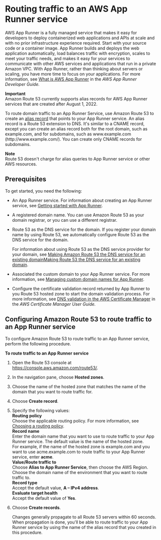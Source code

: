 # Routing traffic to an AWS App Runner service<a name="routing-to-app-runner"></a>

AWS App Runner is a fully managed service that makes it easy for developers to deploy containerized web applications and APIs at scale and with no prior infrastructure experience required\. Start with your source code or a container image\. App Runner builds and deploys the web application automatically, load balances traffic with encryption, scales to meet your traffic needs, and makes it easy for your services to communicate with other AWS services and applications that run in a private Amazon VPC\. With App Runner, rather than thinking about servers or scaling, you have more time to focus on your applications\. For more information, see [What is AWS App Runner](https://docs.aws.amazon.com/apprunner/latest/dg/what-is-apprunner.html) in the *AWS App Runner Developer Guide\.*

**Important**  
Amazon Route 53 currently supports alias records for AWS App Runner services that are created after August 1, 2022\.

To route domain traffic to an App Runner Service, use Amazon Route 53 to create an [alias record](resource-record-sets-choosing-alias-non-alias.md) that points to your App Runner service\. An alias record is a Route 53 extension to DNS\. It's similar to a CNAME record, except you can create an alias record both for the root domain, such as example\.com, and for subdomains, such as www\.example\.com \(http://www\.example\.com/\)\. You can create only CNAME records for subdomains\. 

**Note**  
Route 53 doesn't charge for alias queries to App Runner service or other AWS resources\.

## Prerequisites<a name="routing-to-app-runner-prereqs"></a>

To get started, you need the following:
+ An App Runner service\. For information about creating an App Runner service, see [Getting started with App Runner](https://docs.aws.amazon.com/apprunner/latest/dg/getting-started.html)\.
+ A registered domain name\. You can use Amazon Route 53 as your domain registrar, or you can use a different registrar\.
+ Route 53 as the DNS service for the domain\. If you register your domain name by using Route 53, we automatically configure Route 53 as the DNS service for the domain\. 

  For information about using Route 53 as the DNS service provider for your domain, see [Making Amazon Route 53 the DNS service for an existing domainMaking Route 53 the DNS service for an existing domain](MigratingDNS.md)\.
+ Associated the custom domain to your App Runner service\. For more information, see [Managing custom domain names for App Runner](https://docs.aws.amazon.com/apprunner/latest/dg/manage-custom-domains.html)\.
+ Configure the certificate validation record returned by App Runner to you Route 53 hosted zone to start the domain validation process\. For more information, see [DNS validation in the AWS Certificate Manager](https://docs.aws.amazon.com/acm/latest/userguide/dns-validation.html) in the *AWS Certificate Manager User Guide\.*

## Configuring Amazon Route 53 to route traffic to an App Runner service<a name="routing-to-app-runner-configuring"></a>

To configure Amazon Route 53 to route traffic to an App Runner service, perform the following procedure\.<a name="routing-to-app-runner-procedure"></a>

**To route traffic to an App Runner service**

1. Open the Route 53 console at [https://console\.aws\.amazon\.com/route53/](https://console.aws.amazon.com/route53/)\.

1. In the navigation pane, choose **Hosted zones**\.

1. Choose the name of the hosted zone that matches the name of the domain that you want to route traffic for\.

1. Choose **Create record**\.

1. Specify the following values:  
**Routing policy**  
Choose the applicable routing policy\. For more information, see [Choosing a routing policy](routing-policy.md)\.  
**Record name**  
Enter the domain name that you want to use to route traffic to your App Runner service\. The default value is the name of the hosted zone\.  
For example, if the name of the hosted zone is example\.com and you want to use acme\.example\.com to route traffic to your App Runner service, enter **acme**\.  
**Value/Route traffic to**  
Choose **Alias to App Runner Service**, then choose the AWS Region\. Choose the domain name of the environment that you want to route traffic to\.  
**Record type**  
Accept the default value, **A – IPv4 address**\.  
**Evaluate target health**  
Accept the default value of **Yes**\.

1. Choose **Create records**\.

   Changes generally propagate to all Route 53 servers within 60 seconds\. When propagation is done, you'll be able to route traffic to your App Runner service by using the name of the alias record that you created in this procedure\. 